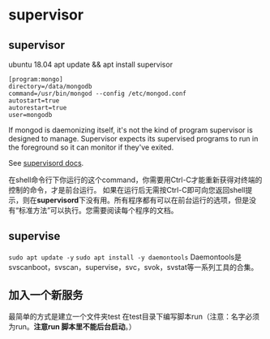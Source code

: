# supervisor

## **supervisor**

ubuntu 18.04 apt update && apt install supervisor

```text
[program:mongo]
directory=/data/mongodb
command=/usr/bin/mongod --config /etc/mongod.conf
autostart=true
autorestart=true
user=mongodb
```

If mongod is daemonizing itself, it's not the kind of program supervisor is designed to manage. Supervisor expects its supervised programs to run in the foreground so it can monitor if they've exited.

See [supervisord docs](http://supervisord.org/subprocess.html).

在shell命令行下你运行的这个command，你需要用Ctrl-C才能重新获得对终端的控制的命令，才是前台运行。 如果在运行后无需按Ctrl-C即可向您返回shell提示，则在**supervisord**下没有用。所有程序都有可以在前台运行的选项，但是没有“标准方法”可以执行。您需要阅读每个程序的文档。

## **supervise**

`sudo apt update -y` `sudo apt install -y daemontools` Daemontools是svscanboot，svscan，supervise，svc，svok，svstat等一系列工具的合集。

## 加入一个新服务

最简单的方式是建立一个文件夹test 在test目录下编写脚本run（注意：名字必须为run。**注意run 脚本里不能后台启动**。）

